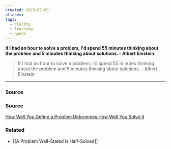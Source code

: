 ```yaml
---
created: 2023-07-08
aliases: 
tags:
  - clarity
  - learning
  - quote
---
```

**If I had an hour to solve a problem, I'd spend 55 minutes thinking about the problem and 5 minutes thinking about solutions. - Albert Einstein**

> If I had an hour to solve a problem, I'd spend 55 minutes thinking about the problem and 5 minutes thinking about solutions. - Albert Einstein
> 

---

### Source

### Source

[How Well You Define a Problem Determines How Well You Solve It](https://medium.com/an-idea-for-you/how-well-you-define-a-problem-determines-how-well-you-solve-it-847090979898)

### Related
- [[A Problem Well-Stated is Half-Solved]]